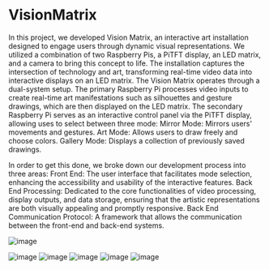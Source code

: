 # VisionMatrix

In this project, we developed Vision Matrix, an interactive art installation designed to engage users through dynamic visual representations. We utilized a combination of two Raspberry Pis, a PiTFT display, an LED matrix, and a camera to bring this concept to life. The installation captures the intersection of technology and art, transforming real-time video data into interactive displays on an LED matrix.
The Vision Matrix operates through a dual-system setup. The primary Raspberry Pi processes video inputs to create real-time art manifestations such as silhouettes and gesture drawings, which are then displayed on the LED matrix. The secondary Raspberry Pi serves as an interactive control panel via the PiTFT display, allowing uses to select between three mode:
Mirror Mode: Mirrors users' movements and gestures.
Art Mode: Allows users to draw freely and choose colors.
Gallery Mode: Displays a collection of previously saved drawings.


In order to get this done, we broke down our development process into three areas:
Front End: The user interface that facilitates mode selection, enhancing the accessibility and usability of the interactive features.
Back End Processing: Dedicated to the core functionalities of video processing, display outputs, and data storage, ensuring that the artistic representations are both visually appealing and promptly responsive.
Back End Communication Protocol: A framework that allows the communication between the front-end and back-end systems.

![image](https://github.com/user-attachments/assets/6dfdec4e-3196-4b39-8b8c-0e37c43fbdaa)

![image](https://github.com/user-attachments/assets/1067310a-70d4-45de-905a-5201a459608e)
![image](https://github.com/user-attachments/assets/07f45789-ca9e-4cb5-b2fe-25ffb80d4dee)
![image](https://github.com/user-attachments/assets/08c9376d-deb8-4c2e-bd8d-36486dd2f2f9)
![image](https://github.com/user-attachments/assets/622ba30b-f1e6-4310-998e-74c5ccd74209)
![image](https://github.com/user-attachments/assets/1f46ca10-c7bc-45a3-99bc-2ec35437722e)




